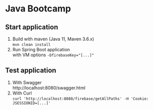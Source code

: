 # Java Bootcamp

## Start application

1. Build with maven (Java 11, Maven 3.6.x)  
   `mvn clean install`
2. Run Spring Boot application  
   with VM options `-DfirebaseKey="[...]"`

## Test application

1. With Swagger   
   http://localhost:8080/swagger.html
2. With Curl  
   `curl 'http://localhost:8080/firebase/getAllPaths' -H 'Cookie: JSESSIONID=[...]'`